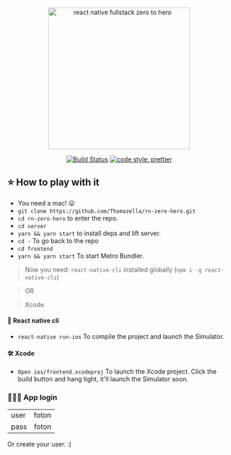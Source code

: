 <br>
<p align="center">
  <img src="https://user-images.githubusercontent.com/15015324/46561262-479b2180-c8cd-11e8-9b43-f5f6e59f8f48.png" alt="react native fullstack zero to hero" width="320" />
</p>
<p align="center">
  <a href="https://travis-ci.org/Thomazella/rn-zero-hero"><img src="https://img.shields.io/travis/Thomazella/rn-zero-hero/master.svg?style=flat-square" alt="Build Status" /></a>
  <a href="https://github.com/prettier/prettier">
    <img alt="code style: prettier" src="https://img.shields.io/badge/code_style-prettier-ff69b4.svg?style=flat-square">
  </a>
</p>

## ⭐️ How to play with it

- You need a mac! 😛
- `git clone https://github.com/Thomazella/rn-zero-hero.git`
- `cd rn-zero-hero` to enter the repo.
- `cd server`
- `yarn && yarn start` to install deps and lift server.
- `cd -` To go back to the repo
- `cd frontend`
- `yarn && yarn start` To start Metro Bundler.

>Now you need: `react-native-cli` installed globally (`npm i -g react-native-cli`)

>OR

>Xcode.

#### 🤖  React native cli

- `react-native run-ios` To compile the project and launch the Simulator.

#### 🛠  Xcode

- `Open ios/frontend.xcodeproj` To launch the Xcode project. Click the build button and hang tight, it'll launch the Simulator soon.

### 👩🏻‍💻 App login
|  |  |
|--|--|
|user| foton |
|pass| foton |

Or create your user. :)
